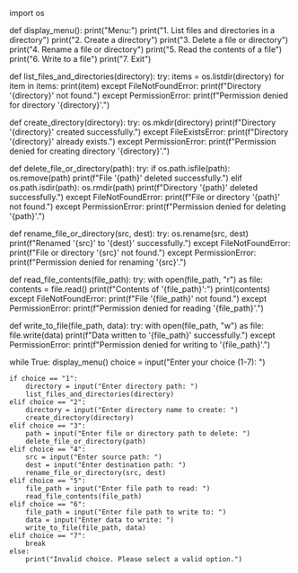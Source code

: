 import os

def display_menu():
    print("Menu:")
    print("1. List files and directories in a directory")
    print("2. Create a directory")
    print("3. Delete a file or directory")
    print("4. Rename a file or directory")
    print("5. Read the contents of a file")
    print("6. Write to a file")
    print("7. Exit")

def list_files_and_directories(directory):
    try:
        items = os.listdir(directory)
        for item in items:
            print(item)
    except FileNotFoundError:
        print(f"Directory '{directory}' not found.")
    except PermissionError:
        print(f"Permission denied for directory '{directory}'.")

def create_directory(directory):
    try:
        os.mkdir(directory)
        print(f"Directory '{directory}' created successfully.")
    except FileExistsError:
        print(f"Directory '{directory}' already exists.")
    except PermissionError:
        print(f"Permission denied for creating directory '{directory}'.")

def delete_file_or_directory(path):
    try:
        if os.path.isfile(path):
            os.remove(path)
            print(f"File '{path}' deleted successfully.")
        elif os.path.isdir(path):
            os.rmdir(path)
            print(f"Directory '{path}' deleted successfully.")
    except FileNotFoundError:
        print(f"File or directory '{path}' not found.")
    except PermissionError:
        print(f"Permission denied for deleting '{path}'.")

def rename_file_or_directory(src, dest):
    try:
        os.rename(src, dest)
        print(f"Renamed '{src}' to '{dest}' successfully.")
    except FileNotFoundError:
        print(f"File or directory '{src}' not found.")
    except PermissionError:
        print(f"Permission denied for renaming '{src}'.")

def read_file_contents(file_path):
    try:
        with open(file_path, "r") as file:
            contents = file.read()
            print(f"Contents of '{file_path}':")
            print(contents)
    except FileNotFoundError:
        print(f"File '{file_path}' not found.")
    except PermissionError:
        print(f"Permission denied for reading '{file_path}'.")

def write_to_file(file_path, data):
    try:
        with open(file_path, "w") as file:
            file.write(data)
        print(f"Data written to '{file_path}' successfully.")
    except PermissionError:
        print(f"Permission denied for writing to '{file_path}'.")


while True:
    display_menu()
    choice = input("Enter your choice (1-7): ")

    if choice == "1":
        directory = input("Enter directory path: ")
        list_files_and_directories(directory)
    elif choice == "2":
        directory = input("Enter directory name to create: ")
        create_directory(directory)
    elif choice == "3":
        path = input("Enter file or directory path to delete: ")
        delete_file_or_directory(path)
    elif choice == "4":
        src = input("Enter source path: ")
        dest = input("Enter destination path: ")
        rename_file_or_directory(src, dest)
    elif choice == "5":
        file_path = input("Enter file path to read: ")
        read_file_contents(file_path)
    elif choice == "6":
        file_path = input("Enter file path to write to: ")
        data = input("Enter data to write: ")
        write_to_file(file_path, data)
    elif choice == "7":
        break
    else:
        print("Invalid choice. Please select a valid option.")
